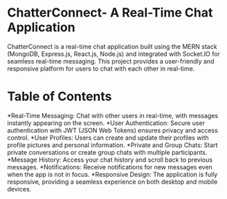 # ChatterConnect- A Real-Time Chat Application
ChatterConnect is a real-time chat application built using the MERN stack (MongoDB, Express.js, React.js, Node.js) and integrated with Socket.IO for seamless real-time messaging. This project provides a user-friendly and responsive platform for users to chat with each other in real-time.

# Table of Contents
*Real-Time Messaging: Chat with other users in real-time, with messages instantly appearing on the screen.
*User Authentication: Secure user authentication with JWT (JSON Web Tokens) ensures privacy and access control.
*User Profiles: Users can create and update their profiles with profile pictures and personal information.
*Private and Group Chats: Start private conversations or create group chats with multiple participants.
*Message History: Access your chat history and scroll back to previous messages.
*Notifications: Receive notifications for new messages even when the app is not in focus.
*Responsive Design: The application is fully responsive, providing a seamless experience on both desktop and mobile devices.

